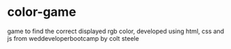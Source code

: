 # color-game
game to find the correct displayed rgb color, developed using html, css and js
from weddeveloperbootcamp by colt steele
